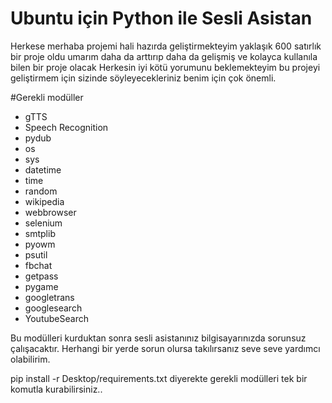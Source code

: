 # Ubuntu için Python ile Sesli Asistan
Herkese merhaba projemi hali hazırda geliştirmekteyim yaklaşık 600 satırlık bir proje oldu umarım daha da arttırıp daha da gelişmiş ve kolayca kullanıla bilen bir proje olacak
Herkesin iyi kötü yorumunu beklemekteyim bu projeyi geliştirmem için sizinde söyleyecekleriniz benim için çok önemli.

#Gerekli modüller 
* gTTS                      
* Speech Recognition 
* pydub
* os
* sys
* datetime
* time
* random
* wikipedia
* webbrowser
* selenium 
* smtplib
* pyowm
* psutil 
* fbchat 
* getpass
* pygame
* googletrans
* googlesearch
* YoutubeSearch

Bu modülleri kurduktan sonra sesli asistanınız bilgisayarınızda sorunsuz çalışacaktır.
Herhangi bir yerde sorun olursa takılırsanız seve seve yardımcı olabilirim.

pip install -r Desktop/requirements.txt  diyerekte gerekli modülleri tek bir komutla kurabilirsiniz..





